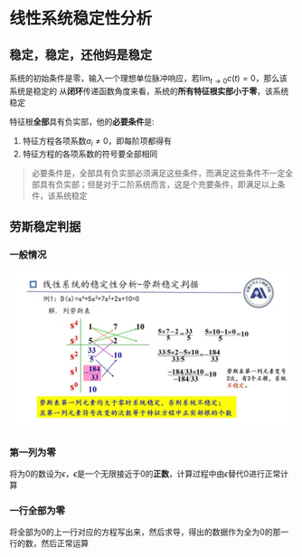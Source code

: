 # 线性系统稳定性分析
## 稳定，稳定，还他妈是稳定
系统的初始条件是零，输入一个理想单位脉冲响应，若$\lim_{t \to 0}c(t)=0$，那么该系统是稳定的
从**闭环**传递函数角度来看，系统的**所有特征根实部小于零**，该系统稳定

特征根**全部**具有负实部，他的**必要条件**是:
1. 特征方程各项系数$a_i\neq0$，即每阶项都得有
2. 特征方程的各项系数的符号要全部相同
> 必要条件是，全部具有负实部必须满足这些条件，而满足这些条件不一定全部具有负实部；但是对于二阶系统而言，这是个充要条件，即满足以上条件，该系统稳定

## 劳斯稳定判据
### 一般情况
![Alt text](picture/4判据.jpg)
### 第一列为零
将为0的数设为$\epsilon$，$\epsilon$是一个无限接近于0的**正数**，计算过程中由$\epsilon$替代0进行正常计算
### 一行全部为零
将全部为0的上一行对应的方程写出来，然后求导，得出的数据作为全为0的那一行的数，然后正常运算

